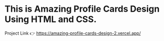 # This is Amazing Profile Cards Design Using HTML and CSS.

Project Link 👉 https://amazing-profile-cards-design-2.vercel.app/
